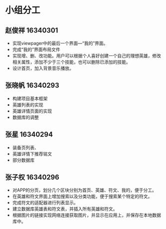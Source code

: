 # 小组分工

## 赵俊祥 16340301
* 实现viewpager中的最后一个界面—“我的”界面。
* 完成“我的”界面布局文件
* 实现增、删、改功能。用户可以根据个人喜好创建一个自己的理想英雄，修改相关属性，添加不少于三个技能，也可以删除已添加的技能。
* 设计首页，加入背景音乐播放。

## 张晓帆 16340293
* 构建项目基本框架
* 英雄列表的实现
* 英雄详情页面的实现
* 数据库的调整

## 张星  16340294
* 装备页列表、
* 英雄详情下推荐铭文
* 部分数据库

## 张子权 16340296
* 对APP的分页，划分几个区块分别为首页、英雄、符文、我的，便于分工。
* 在英雄和符文界面上增加搜索以及分类功能，便于搜索某个特定的符文。
* 完成符文的适配器进行列表显示。
* 建立数据库英雄表和符文表，并插入所有英雄和符文。
* 根据图片的链接实现网络连接获取图片，并显示在应用上，并保存在本地数据库中。


